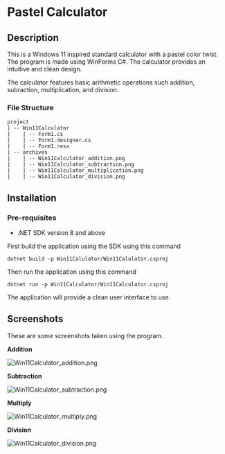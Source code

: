 ﻿#  Pastel Calculator

## Description
This is a Windows 11 inspired standard calculator
with a pastel color twist.
The program is made using WinForms C#.
The calculator provides an intuitive and clean design.

The calculator features basic arithmetic operations such 
addition, subraction, multiplication, and division.
### File Structure
```
project
| -- Win11Calculator
|    | -- Form1.cs
|    | -- Form1.designer.cs
|    | -- Form1.resx
| -- archives
|    | -- Win11Calculator_addition.png
|    | -- Win11Calculator_subtraction.png
|    | -- Win11Calculator_multiplication.png
|    | -- Win11Calculator_division.png
```
## Installation
### Pre-requisites
- .NET SDK version 8 and above

First build the application using the SDK using this command
```shell
dotnet build -p Win11Calulator/Win11Calulator.csproj
```
Then run the application using this command
```shell
dotnet run -p Win11Calculator/Win11Calculator.csproj
```

The application will provide a clean user interface to use.

## Screenshots
These are some screenshots taken using the program.

**Addition**

![Win11Calculator_addition.png](archives/Win11Calculator_addition.png)

**Subtraction**

![Win11Calculator_subtraction.png](archives/Win11Calculator_subtraction.png)

**Multiply**

![Win11Calculator_multiply.png](archives/Win11Calculator_multiply.png)

**Division**

![Win11Calculator_division.png](archives/Win11Calculator_division.png)

